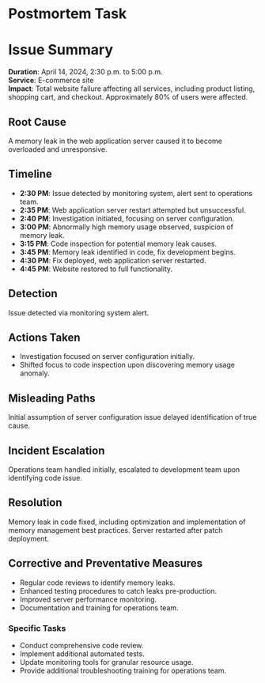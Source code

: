 #  Postmortem Task


# Issue Summary

**Duration**: April 14, 2024, 2:30 p.m. to 5:00 p.m.  
**Service**: E-commerce site  
**Impact**: Total website failure affecting all services, including product listing, shopping cart, and checkout. Approximately 80% of users were affected.

## Root Cause

A memory leak in the web application server caused it to become overloaded and unresponsive.

## Timeline

- **2:30 PM**: Issue detected by monitoring system, alert sent to operations team.
- **2:35 PM**: Web application server restart attempted but unsuccessful.
- **2:40 PM**: Investigation initiated, focusing on server configuration.
- **3:00 PM**: Abnormally high memory usage observed, suspicion of memory leak.
- **3:15 PM**: Code inspection for potential memory leak causes.
- **3:45 PM**: Memory leak identified in code, fix development begins.
- **4:30 PM**: Fix deployed, web application server restarted.
- **4:45 PM**: Website restored to full functionality.

## Detection

Issue detected via monitoring system alert.

## Actions Taken

- Investigation focused on server configuration initially.
- Shifted focus to code inspection upon discovering memory usage anomaly.

## Misleading Paths

Initial assumption of server configuration issue delayed identification of true cause.

## Incident Escalation

Operations team handled initially, escalated to development team upon identifying code issue.

## Resolution

Memory leak in code fixed, including optimization and implementation of memory management best practices. Server restarted after patch deployment.

## Corrective and Preventative Measures

- Regular code reviews to identify memory leaks.
- Enhanced testing procedures to catch leaks pre-production.
- Improved server performance monitoring.
- Documentation and training for operations team.

### Specific Tasks

- Conduct comprehensive code review.
- Implement additional automated tests.
- Update monitoring tools for granular resource usage.
- Provide additional troubleshooting training for operations team.

